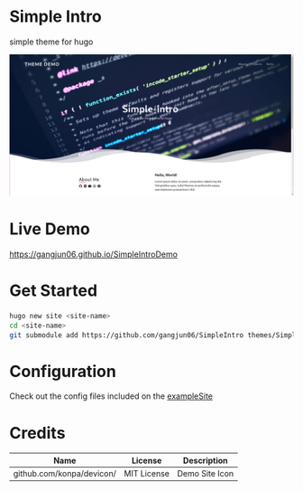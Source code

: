 # Simple Intro
simple theme for hugo

![intro](imgaes/img1.png)

# Live Demo
https://gangjun06.github.io/SimpleIntroDemo


# Get Started

```bash
hugo new site <site-name>
cd <site-name>
git submodule add https://github.com/gangjun06/SimpleIntro themes/SimpleIntro
```

# Configuration
Check out the config files included on the [exampleSite](exampleSite)


# Credits

| Name                      | License     | Description    |
|---------------------------|-------------|----------------|
| github.com/konpa/devicon/ | MIT License | Demo Site Icon |